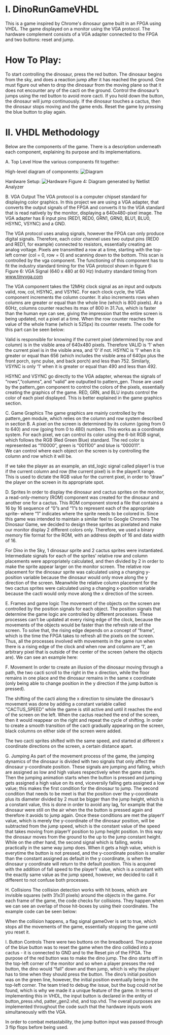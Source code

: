 # I. DinoRunGameVHDL
This is a game inspired by Chrome's dinosaur game built in an FPGA using VHDL. The game displayed on a monitor using the VGA protocol. The hardware complement consists of a VGA adapter connected to the FPGA and two buttons: reset and jump.

 
# How To Play:
To start controlling the dinosaur, press the red button. The dinosaur begins from the sky, and does a reaction jump after it has reached the ground. One must figure out when to drop the dinosaur from the moving plane so that it does not encounter any of the cacti on the ground. 
Control the dinosaur’s jumps using the red button to avoid more cacti. If you hold down the button, the dinosaur will jump continuously.
If the dinosaur touches a cactus, then the dinosaur stops moving and the game ends. Reset the game by pressing the blue button to play again.


# II. VHDL Methodology
Below are the components of the game. There is a description underneath each component, explaining its purpose and its implementations. 

A. Top Level
How the various components fit together:

High-level diagram of components:
![Diagram](Diagram.png)

Hardware Setup:
![Hardware](Hardware.png)
Figure 4: Diagram generated by Netlist Analyzer 

B. VGA Output
The VGA protocol is a computer chipset standard for displaying color graphics. In this project we are using a VGA adapter, that converts the output signals of the FPGA and converts it to the VGA standard that is read natively by the monitor, displaying a 640x480-pixel image. The VGA adapter has 8 input pins (RED1, RED0, GRN1, GRN0, BLU1, BLU0, HSYNC, VSYNC) and a GND.
 
The VGA protocol uses analog signals, however the FPGA can only produce digital signals. Therefore, each color channel uses two output pins (RED0 and RED1, for example) connected to resistors, essentially creating an analog voltage. Pixels are transmitted a row at a time, starting with the top-left corner (col = 0, row = 0) and scanning down to the bottom. This scan is controlled by the vga component. The functioning of this component has to fit the industry standard timing for the VGA protocol shown in figure 6:
Figure 6: VGA Signal (640 x 480 at 60 Hz) Industry standard timing from www.tinyvga.com 

The VGA component takes the 12MHz clock signal as an input and outputs valid, row, col, HSYNC, and VSYNC. For each clock cycle, the VGA component increments the column counter. It also increments rows when columns are greater or equal than the whole line (which is 800 pixels). At a 60Hz, columns counter reaches its max of 800 in 31.7us, which is faster than the human eye can see, giving the impression that the entire screen is being updated, not a pixel at a time. When the row counter reaches the value of the whole frame (which is 525px) its counter resets. The code for this part can be seen below:

Valid is responsible for knowing if the current pixel (determined by row and column) is in the visible area of 640x480 pixels. Therefore VALID is ‘1’ when the current pixel is in the visible area, and ‘0’ if not. HSYNC is ‘1’ when it is greater or equal than 656 (which includes the visible area of 640px plus the front porch, sync pulse, and back porch) and less than 752. Similarly, VSYNC is only ‘1’ when it is greater or equal than 490 and less than 492. 

HSYNC and VSYNC go directly to the VGA adapter, whereas the signals of “rows”,“columns”, and “valid” are outputted to pattern_gen. Those are used by the pattern_gen component to control the colors of the pixels, essentially creating the graphics of the game. RED, GRN, and BLU inputs control the color of each pixel displayed. This is better explained in the game graphics section.

C. Game Graphics
The game graphics are mainly controlled by the pattern_gen module, which relies on the column and row system described in section B. A pixel on the screen is determined by its column (going from 0 to 640) and row (going from 0 to 480) numbers. This works as a coordinate system. For each pixel, we can control its color using the 6-bit RGB signal, which follows the RGB (Red Green Blue) standard. The red color is represented as “110000”, green is “001100” and blue is “000011”.  
We can control where each object on the screen is by controlling the column and row which it will be.

If we take the player as an example, an std_logic signal called player1 is true if the current column and row (the current pixel) is in the playerX range. This is used to dictate the RGB value for the current pixel, in order to “draw” the player on the screen in its appropriate spot. 

D. Sprites
In order to display the dinosaur and cactus sprites on the monitor, a read-only-memory (ROM) component was created for the dinosaur and another one for a cactus. This ROM component stored a file that contains a 16 by 16 sequence of “0”s and “1”s to represent each of the appropriate sprite– where “1” indicates where the sprite needs to be colored in. Since this game was intended to maintain a similar feel to Google Chrome’s The Dinosaur Game, we decided to design these sprites as pixelated and make our monitor display 2 different colors only. Therefore, we used a binary memory file format for the ROM, with an address depth of 16 and data width of 16. 

For Dino in the Sky, 1 dinosaur sprite and 2 cactus sprites were instantiated. Intermediate signals for each of the sprites’ relative row and column placements were appropriately calculated, and then divided by 2 in order to make the sprite appear larger on the monitor screen. The relative row placement for the dinosaur sprite was calculated using a changing y-position variable because the dinosaur would only move along the y direction of the screen. Meanwhile the relative column placement for the two cactus sprites were calculated using a changing x-position variable because the cacti would only move along the x direction of the screen.

E. Frames and game logic
The movement of the objects on the screen are controlled by the position signals for each object. The position signals that determine the game logic are controlled by different processes. These processes can’t be updated at every rising edge of the clock, because the movements of the objects would be faster than the refresh rate of the screen. To solve that, the rising edge depends on a concept of “frame”, which is the time the FPGA takes to refresh all the pixels on the screen. Thus, all the processes involved with movements in the game run when there is a rising edge of the clock and when row and column are ‘1’, an arbitrary pixel that is outside of the center of the screen (where the objects are). We can see an example here: 

F. Movement
In order to create an illusion of the dinosaur moving through a path, the two cacti scroll to the right in the x direction, while the floor remains in one place and the dinosaur remains in the same x coordinate (only being able to change position in the y direction if the jump button is pressed). 

The shifting of the cacti along the x direction to simulate the dinosaur’s movement was done by adding a constant variable called “CACTUS_SPEED” while the game is still active and until it reaches the end of the screen on the left. When the cactus reached the end of the screen, then it would reappear on the right and repeat the cycle of shifting. In order to create a smooth transition of the cacti gradually appearing on the screen, black columns on either side of the screen were added. 

The two cacti sprites shifted with the same speed, and started at different x coordinate directions on the screen, a certain distance apart. 

G. Jumping
As part of the movement process of the game, the jumping dynamics of the dinosaur is divided with two signals that only affect the dinosaur y-coordinate position. These signals are jumping and falling, which are assigned as low and high values respectively when the game starts. Then the jumping animation starts when the button is pressed and jumping gets assigned a high value on its end, viceversily falling gets assigned a low value; this makes the first condition for the dinosaur to jump. The second condition that needs to be meet is that the position over the y-coordinate plus its diameter divided by 2 must be bigger than the jump height, which is a constant value, this is done in order to avoid any lag, for example that the dinosaur were still on the air when the the button is pressed again and therefore it avoids to jump again.
Once these conditions are met the playerY value, which is merely the y-coordinate of the dinosaur position, will be subtracted from the jump speed, which is the constant value of the speed that takes moving from playerY position to jump height position. In this way the dinosaur moves from the ground to the up to the jump constant height.
While on the other hand, the second signal which is falling, works practically in the same way jump does. When it gets a high value, which is everytime the button is not pressed, and the y-coordinate position is smaller than the constant assigned as default in the y coordinate, is when the dinosaur y coordinate will return to the default position. This is acquired with the addition of fall speed to the playerY value, which is a constant with the exactly same value as the jump speed, however, we decided to call it different to not confuse both processes. 

H. Collisions
The collision detection works with hit boxes, which are invisible squares (with 31x31 pixels) around the objects in the game. For each frame of the game, the code checks for collisions. They happen when we can see an overlap of those hit-boxes by using their coordinates. The example code can be seen below:

When the collision happens, a flag signal gameOver is set to true, which stops all the movements of the game, essentially stopping the game until you reset it. 

I. Button Controls
There were two buttons on the breadboard. The purpose of the blue button was to reset the game when the dino collided into a cactus - it is connected to GND and to the Reset pin of the FPGA. The purpose of the red button was to make the dino jump. The dino starts off in the top-left corner of the monitor and so when a player presses the red button, the dino would “fall” down and then jump, which is why the player has to time when they should press the button. The dino’s initial position was on the green line, however, the initial position eventually being in the top-left corner. The team tried to debug the issue, but the bug could not be found, which is why we made it a unique feature of the game. In terms of implementing this in VHDL, the input button is declared in the entity of button_press.vhd, patter_gen2.vhd, and top.vhd. The overall purposes are implemented throughout the code such that the hardware inputs work simultaneously with the VGA.  

In order to combat metastability, the jump button input was passed through 3 flip flops before being used.
